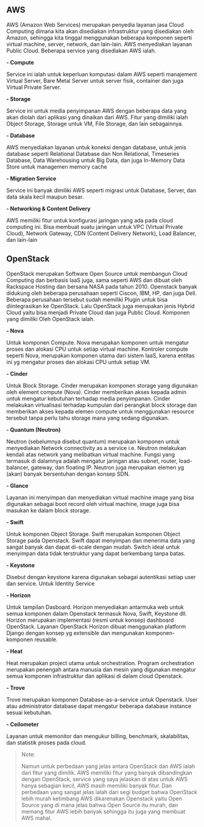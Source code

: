 ## AWS

AWS (Amazon Web Services) merupakan penyedia layanan jasa Cloud Computing dimana kita akan disediakan infrastruktur
yang disediakan oleh Amazon, sehingga kita tinggal menggunakan beberapa komponen seperti virtual machine, server, network, dan lain-lain.
AWS menyediakan layanan Public Cloud. Beberapa service yang disediakan AWS ialah.

**- Compute**

Service ini ialah untuk keperluan komputasi dalam AWS seperti manajement Virtual Server, Bare Metal Server untuk server fisik,
container dan juga Virtual Private Server.

**- Storage**

Service ini untuk media penyimpanan AWS dengan beberapa data yang akan diolah dari aplikasi yang dinaikan dari AWS.
Fitur yang dimiliki ialah Object Storage, Storage untuk VM, File Storage, dan lain sebagainnya.

**- Database**

AWS menyediakan layanan untuk koneksi dengan database, untuk jenis database seperti Relational Database dan Non Relational,
Timeseries Database, Data Warehousing untuk Big Data, dan juga In-Memory Data Store untuk managemen memory cache

**- Migration Service**

Service ini banyak dimiliki AWS seperti migrasi untuk Database, Server, dan data skala kecil maupun besar.

**- Networking & Content Delivery**

AWS memiliki fitur untuk konfigurasi jaringan yang ada pada cloud computing ini. Bisa membuat suatu jaringan untuk 
VPC (Virtual Private Cloud), Network Gateway, CDN (Content Delivery Network), Load Balancer, dan lain-lain



## OpenStack

OpenStack merupakan Software Open Source untuk membangun Cloud Computing dan berbasis IaaS juga, sama seperti AWS dan dibuat oleh
Rackspace Hosting dan bersana NASA pada tahun 2010. Openstack banyak didukung oleh beberapa perusahaan seperti Ciscon,
IBM, HP, dan juga Dell. Beberapa perusahaan tersebut sudah memiliki Plugin untuk bisa diintegrasikan ke OpenStack. Lalu OpenStack juga
merupakan jenis Hybrid Cloud yaitu bisa menjadi Private Cloud dan juga Public Cloud. Komponen yang dimiliki Oleh OpenStack ialah.

**- Nova**

Untuk komponen Compute. Nova merupakan komponen untuk mengatur proses dan alokasi CPU untuk 
setiap virtual machine. Kontroler compute seperti Nova, merupakan komponen utama dari 
sistem IaaS, karena entitas ini yg mengatur proses dan alokasi CPU untuk setiap VM.


**- Cinder**

Untuk Block Storage. Cinder merupakan komponen storage yang digunakan oleh element 
compute (Nova). Cinder memberikan akses kepada admin untuk mengatur kebutuhan terhadap 
media penyimpanan. Cinder melakukan virtualisasi terhadap kumpulan dari perangkat block 
storage dan memberikan akses kepada elemen compute untuk menggunakan resource tersebut 
tanpa perlu tahu storage mana yang sedang digunakan.


**- Quantum (Neutron)**

Neutron (sebelumnya disebut quantum) merupakan komponen untuk menyediakan Network 
connectivity as a service i.e. Neutron melakukan kendali atas network yang melibatkan 
virtual machine. Fungsi yang termasuk di dalamnya adalah mengatur jaringan atau 
subnet, router, load-balancer, gateway, dan floating IP. Neutron juga merupakan 
elemen yg (akan) banyak bersentuhan dengan konsep SDN.

**- Glance**

Layanan ini menyimpan dan menyediakan virtual machine image yang bisa 
digunakan sebagai boot record oleh virtual machine, image juga bisa masukan ke dalam block storage.

**- Swift**

Untuk komponen Object Storage. Swift merupakan komponen Object Storage pada Openstack. Swift dapat menyimpan 
dan menerima data yang sangat banyak dan dapat di-scale dengan mudah. Switch ideal untuk menyimpan 
data tidak terstruktur yang dapat berkembang tanpa batas.

**- Keystone**

Disebut dengan keystone karena digunakan sebagai autentikasi setiap user dan service. Untuk Identity Service

**- Horizon**

Untuk tampilan Dasboard. Horizon menyediakan antarmuka web untuk semua komponen dalam Openstack termasuk 
Nova, Swift, Keystone dll. Horizon merupakan implementasi (resmi untuk konsep) dashboard OpenStack. 
Layanan OpenStack Horizon dibuat menggunakan platform Django dengan konsep yg extensible dan mengunakan komponen-komponen reusable.

**- Heat**

Heat merupakan project utama untuk orchestration. Program orchestration merupakan penengah antara 
manusia dan mesin yang digunakan mengatur semua komponen infrastruktur dan aplikasi di dalam cloud Openstack.

**- Trove**

Trove merupakan komponen Database-as-a-service untuk Openstack. User atau administrator 
database dapat mengatur beberapa database instance sesuai kebutuhan.

**- Ceilometer**

Layanan untuk memonitor dan mengukur billing, benchmark, skalabilitas, dan statistik proses pada cloud.

>Note:
>
>Namun untuk perbedaan yang jelas antara OpenStack dan AWS ialah dari fitur yang dimilik. AWS memiliki fitur yang banyak
>dibandingkan dengan OpenStack, service yang saya jelaskan di atas untuk AWS hanya sebagian kecil, AWS masih memiliki banyak
>fitur. Dan perbedaan yang sangat jelas ialah dari segi budget bahwa OpenStack lebih murah ketimbang AWS dikarenakan Openstack
>yaitu Open Source yang di mana jelas bahwa Open Source itu murah, dan memang fitur AWS lebih banyak sehingga itu juga yang membuat
>AWS mahal.
